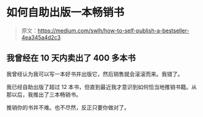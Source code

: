 # 如何自助出版一本畅销书

> 原文：<https://medium.com/swlh/how-to-self-publish-a-bestseller-4ea345a4d2c3>

## 我曾经在 10 天内卖出了 400 多本书

我曾经认为我可以写一本好书并出版它，然后销售就会滚滚而来。我错了。

我已经自助出版了超过 12 本书，但直到最近我才意识到如何恰当地推销书籍。从那以后，我推出了三本畅销书。

推销你的书并不难。也不尽然，反正只要你做对了。